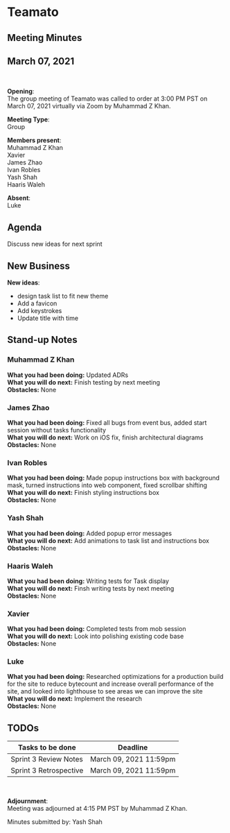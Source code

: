 # Teamato

## Meeting Minutes
## March 07, 2021
<br>

**Opening**:  
The group meeting of Teamato was called to order at 3:00 PM PST on March 07, 2021 virtually via Zoom by Muhammad Z Khan.

**Meeting Type**:  
Group

**Members present**:  
Muhammad Z Khan  
Xavier  
James Zhao  
Ivan Robles  
Yash Shah  
Haaris Waleh

**Absent**:  
Luke

## Agenda
Discuss new ideas for next sprint

## New Business
**New ideas**:  
- design task list to fit new theme
- Add a favicon
- Add keystrokes
- Update title with time

## Stand-up Notes

### Muhammad Z Khan 
**What you had been doing:** Updated ADRs  
**What you will do next:** Finish testing by next meeting  
**Obstacles:** None  

###  James Zhao
**What you had been doing:** Fixed all bugs from event bus, added start session without tasks functionality  
**What you will do next:** Work on iOS fix, finish architectural diagrams  
**Obstacles:** None

### Ivan Robles
**What you had been doing:** Made popup instructions box with background mask, turned instructions into web component, fixed scrollbar shifting  
**What you will do next:** Finish styling instructions box  
**Obstacles:** None

### Yash Shah
**What you had been doing:** Added popup error messages  
**What you will do next:** Add animations to task list and instructions box  
**Obstacles:** None  

### Haaris Waleh
**What you had been doing:** Writing tests for Task display  
**What you will do next:** Finsh writing tests by next meeting  
**Obstacles:** None

### Xavier
**What you had been doing:** Completed tests from mob session  
**What you will do next:** Look into polishing existing code base  
**Obstacles:** None

### Luke
**What you had been doing:** Researched optimizations for a production build for the site to reduce bytecount and increase overall performance of the site, and looked into lighthouse to see areas we can improve the site  
**What you will do next:** Implement the research  
**Obstacles:** None

## TODOs
| Tasks to be done | Deadline |
| ---------------- | -------- |
| Sprint 3 Review Notes | March 09, 2021 11:59pm |
| Sprint 3 Retrospective | March 09, 2021 11:59pm |

<br>

**Adjournment**:  
Meeting was adjourned at 4:15 PM PST by Muhammad Z Khan.

Minutes submitted by: Yash Shah